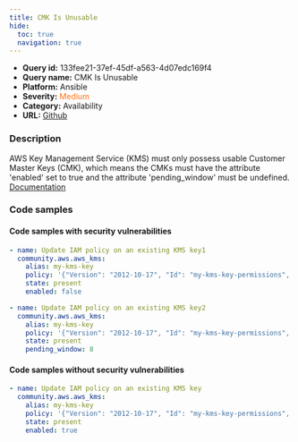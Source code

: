 ```yaml
---
title: CMK Is Unusable
hide:
  toc: true
  navigation: true
---
```


<style>
  .highlight .hll {
    background-color: #ff171742;
  }
  .md-content {
    max-width: 1100px;
    margin: 0 auto;
  }
</style>

-   **Query id:** 133fee21-37ef-45df-a563-4d07edc169f4
-   **Query name:** CMK Is Unusable
-   **Platform:** Ansible
-   **Severity:** <span style="color:#ff7213">Medium</span>
-   **Category:** Availability
-   **URL:** [Github](https://github.com/Checkmarx/kics/tree/master/assets/queries/ansible/aws/cmk_is_unusable)

### Description
AWS Key Management Service (KMS) must only possess usable Customer Master Keys (CMK), which means the CMKs must have the attribute 'enabled' set to true and the attribute 'pending_window' must be undefined.<br>
[Documentation](https://docs.ansible.com/ansible/latest/collections/community/aws/aws_kms_module.html#parameter-enabled)

### Code samples
#### Code samples with security vulnerabilities
```yaml title="Positive test num. 1 - yaml file" hl_lines="6"
- name: Update IAM policy on an existing KMS key1
  community.aws.aws_kms:
    alias: my-kms-key
    policy: '{"Version": "2012-10-17", "Id": "my-kms-key-permissions", "Statement": [ { <SOME STATEMENT> } ]}'
    state: present
    enabled: false

```
```yaml title="Positive test num. 2 - yaml file" hl_lines="6"
- name: Update IAM policy on an existing KMS key2
  community.aws.aws_kms:
    alias: my-kms-key
    policy: '{"Version": "2012-10-17", "Id": "my-kms-key-permissions", "Statement": [ { <SOME STATEMENT> } ]}'
    state: present
    pending_window: 8

```


#### Code samples without security vulnerabilities
```yaml title="Negative test num. 1 - yaml file"
- name: Update IAM policy on an existing KMS key
  community.aws.aws_kms:
    alias: my-kms-key
    policy: '{"Version": "2012-10-17", "Id": "my-kms-key-permissions", "Statement": [ { <SOME STATEMENT> } ]}'
    state: present
    enabled: true

```
